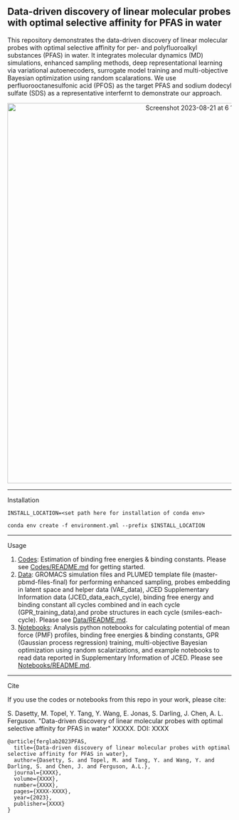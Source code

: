 Data-driven discovery of linear molecular probes with optimal selective affinity for PFAS in water
--

This repository demonstrates the data-driven discovery of linear molecular probes with optimal selective affinity for per- and polyfluoroalkyl substances (PFAS) in water. It integrates molecular dynamics (MD) simulations, enhanced sampling methods, deep representational learning via variational autoenecoders, surrogate model training and multi-objective Bayesian optimization using random scalarations. We use perfluorooctanesulfonic acid (PFOS) as the target PFAS and sodium dodecyl sulfate (SDS) as a representative interfernt to demonstrate our approach. 

<p align="center">
<img width="854" alt="Screenshot 2023-08-21 at 6 11 52 PM" src="https://github.com/Ferg-Lab/activeLearningPFASLinear/assets/38693318/1ebf43a0-7ce7-41ea-8c02-2c9926d806aa">
</p>

---

Installation

`INSTALL_LOCATION=<set path here for installation of conda env>`

`conda env create -f environment.yml --prefix $INSTALL_LOCATION` 

---

Usage

1. [Codes](./Codes): Estimation of binding free energies & binding constants. Please see [Codes/README.md](./Codes/README.md) for getting started.
2. [Data](./Data): GROMACS simulation files and PLUMED template file (master-pbmd-files-final) for performing enhanced sampling, probes embedding in latent space and helper data (VAE_data), JCED Supplementary Information data (JCED_data_each_cycle), binding free energy and binding constant all cycles combined and in each cycle (GPR_training_data),and probe structures in each cycle (smiles-each-cycle). Please see [Data/README.md](./Data/README.md).
3. [Notebooks](./Notebooks): Analysis python notebooks for calculating potential of mean force (PMF) profiles, binding free energies & binding constants, GPR (Gaussian process regression) training, multi-objective Bayesian optimization using random scalarizations, and example notebooks to read data reported in Supplementary Information of JCED. Please see [Notebooks/README.md](./Notebooks/README.md).
   
---

Cite

If you use the codes or notebooks from this repo in your work, please cite:

S. Dasetty, M. Topel, Y. Tang, Y. Wang, E. Jonas, S. Darling, J. Chen, A. L. Ferguson. "Data-driven discovery of linear molecular probes with optimal selective affinity for PFAS in water" XXXXX. DOI: XXXX

```
@article{ferglab2023PFAS,
  title={Data-driven discovery of linear molecular probes with optimal selective affinity for PFAS in water},
  author={Dasetty, S. and Topel, M. and Tang, Y. and Wang, Y. and Darling, S. and Chen, J. and Ferguson, A.L.},
  journal={XXXX},
  volume={XXXX},
  number={XXXX},
  pages={XXXX-XXXX},
  year={2023},
  publisher={XXXX}
}
```


